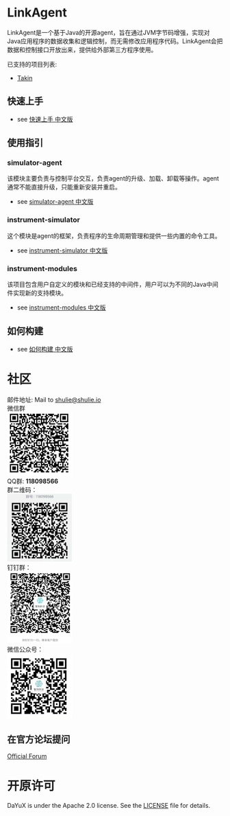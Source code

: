 # LinkAgent

LinkAgent是一个基于Java的开源agent，旨在通过JVM字节码增强，实现对Java应用程序的数据收集和逻辑控制，而无需修改应用程序代码。LinkAgent会把数据和控制接口开放出来，提供给外部第三方程序使用。

已支持的项目列表:
- [Takin](https://github.com/shulieTech/Takin)

## 快速上手
- see [快速上手 中文版](doc/QuickStart.md)

## 使用指引

### simulator-agent
该模块主要负责与控制平台交互，负责agent的升级、加载、卸载等操作。agent通常不能直接升级，只能重新安装并重启。

- see [simulator-agent 中文版](doc/simulator-agent/README.md)


### instrument-simulator
这个模块是agent的框架，负责程序的生命周期管理和提供一些内置的命令工具。
- see [instrument-simulator 中文版](doc/instrument-simulator/README.md)

### instrument-modules
该项目包含用户自定义的模块和已经支持的中间件，用户可以为不同的Java中间件实现新的支持模块。
- see [instrument-modules 中文版](doc/instrument-modules/README.md)

## 如何构建
- see [如何构建 中文版](doc/HowToBuild.md)


# 社区
邮件地址: Mail to shulie@shulie.io<br/>
微信群<br/>
<img src="https://raw.githubusercontent.com/shulieTech/Images/main/wx_4.png" width="30%" height="30%">
<br/>
QQ群: **118098566**<br/>
群二维码：<br/>
<img src="https://raw.githubusercontent.com/shulieTech/Images/main/qq_group_2.jpg" width="30%" height="30%">
<br/>
钉钉群：<br/>
<img src="https://raw.githubusercontent.com/shulieTech/Images/main/dingding_group.jpg" width="30%" height="30%">
<br/>
微信公众号：<br/>
<img src="https://raw.githubusercontent.com/shulieTech/Images/main/shulie.png" width="30%" height="30%">

## 在官方论坛提问
[Official Forum](https://news.shulie.io/?page_id=2477)

# 开原许可
DaYuX is under the Apache 2.0 license. See the [LICENSE](https://github.com/shulieTech/Takin/blob/main/LICENSE?_blank) file for details.
